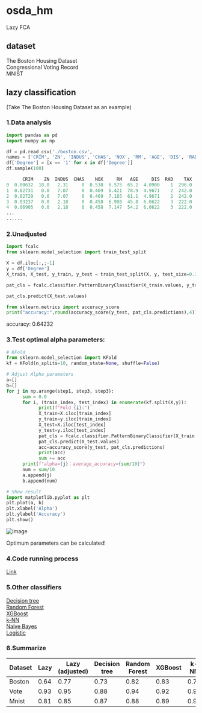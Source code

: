# osda_hm
Lazy FCA

## dataset
The Boston Housing Dataset  
Congressional Voting Record  
MNIST  

## lazy classification
(Take The Boston Housing Dataset as an example)

### 1.Data analysis

```python
import pandas as pd
import numpy as np

df = pd.read_csv('./boston.csv',
names = ['CRIM', 'ZN', 'INDUS', 'CHAS', 'NOX', 'RM', 'AGE', 'DIS', 'RAD', 'TAX', 'PTRATIO', 'B', 'LSTAT', 'Degree'])
df['Degree'] = [x == '1' for x in df['Degree']]
df.sample(100)
```

```python
      CRIM    ZN  INDUS  CHAS    NOX     RM   AGE     DIS  RAD    TAX  \ ... \ Degree
0  0.00632  18.0   2.31     0  0.538  6.575  65.2  4.0900    1  296.0   ...    True
1  0.02731   0.0   7.07     0  0.469  6.421  78.9  4.9671    2  242.0   ...    False
2  0.02729   0.0   7.07     0  0.469  7.185  61.1  4.9671    2  242.0   ...    True
3  0.03237   0.0   2.18     0  0.458  6.998  45.8  6.0622    3  222.0   ...    True
4  0.06905   0.0   2.18     0  0.458  7.147  54.2  6.0622    3  222.0   ...    False
...
......
```

### 2.Unadjusted
```python
import fcalc
from sklearn.model_selection import train_test_split

X = df.iloc[:,;-1]
y = df['Degree']
X_train, X_test, y_train, y_test = train_test_split(X, y, test_size=0.3, random_state=42)

pat_cls = fcalc.classifier.PatternBinaryClassifier(X_train.values, y_train.to_numpy())

pat_cls.predict(X_test.values)

from sklearn.metrics import accuracy_score
print("accuracy:",round(accuracy_score(y_test, pat_cls.predictions),4))
```
accuracy: 0.64232

### 3.Test optimal alpha parameters:
```python
# KFold
from sklearn.model_selection import KFold
kf = KFold(n_splits=10, random_state=None, shuffle=False)

# Adjust Alpha parameters
a=[]
b=[]
for j in np.arange(step1, step3, step3):
      sum = 0.0
      for i, (train_index, test_index) in enumerate(kf.split(X,y)):
            print(f"Fold {i}:")
            X_train=X.iloc[train_index]
            y_train=y.iloc[train_index]
            X_test=X.iloc[test_index]
            y_test=y.iloc[test_index]
            pat_cls = fcalc.classifier.PatternBinaryClassifier(X_train.values, y_train.to_numpy(), alpha=j)
            pat_cls.predict(X_test.values)
            acc=accuracy_score(y_test, pat_cls.predictions)
            print(acc)
            sum += acc
      print(f"alpha={j}：average_accuracy={sum/10}")
      num = sum/10
      a.append(j)
      b.append(num)

# Show result      
import matplotlib.pyplot as plt
plt.plot(a, b)
plt.xlabel('Alpha')
plt.ylabel('Accuracy')
plt.show()
```
![image](https://github.com/LeKo888/osda_hm/blob/main/re/A1.JPG)

Optimum parameters can be calculated!

### 4.Code running process

[Link](http://htmlpreview.github.io/?https://github.com/LeKo888/osda_hm/blob/main/re/demo.html)

### 5.Other classifiers
[Decision tree](https://github.com/LeKo888/osda_hm/blob/main/Other%20classifiers/Decision%20tree.py)  
[Random Forest](https://github.com/LeKo888/osda_hm/blob/main/Other%20classifiers/Random%20Forest.py)  
[XGBoost](https://github.com/LeKo888/osda_hm/blob/main/Other%20classifiers/XGBoost.py)  
[k-NN](https://github.com/LeKo888/osda_hm/blob/main/Other%20classifiers/k-NN.py)  
[Naive Bayes](https://github.com/LeKo888/osda_hm/blob/main/Other%20classifiers/Naive%20Bayes.py)  
[Logistic](https://github.com/LeKo888/osda_hm/blob/main/Other%20classifiers/Logistic.py)  

### 6.Summarize

|Dataset|Lazy|Lazy (adjusted)|Decision tree|Random Forest|XGBoost|k-NN|Naive Bayes|Logistic|
|-|-|-|-|-|-|-|-|-|
|Boston|0.64|0.77|0.73|0.82|0.83|0.72|0.74|0.84|
|Vote|0.93|0.95|0.88|0.94|0.92|0.93|0.90|0.92|
|Mnist|0.81|0.85|0.87|0.88|0.89|0.96|0.83|0.91|
